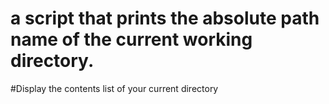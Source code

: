 # a script that prints the absolute path name of the current working directory.
#Display the contents list of your current directory
